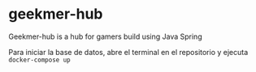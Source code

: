 # geekmer-hub
Geekmer-hub is a hub for gamers build using Java Spring


Para iniciar la base de datos, abre el terminal en el repositorio y ejecuta
``docker-compose up``

